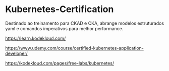 # Kubernetes-Certification  

Destinado ao treinamento para CKAD e CKA, abrange modelos estruturados yaml e comandos imperativos para melhor performance. 

https://learn.kodekloud.com/ 

https://www.udemy.com/course/certified-kubernetes-application-developer/

https://kodekloud.com/pages/free-labs/kubernetes/
